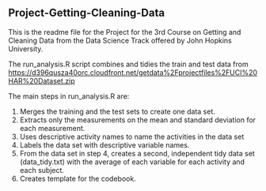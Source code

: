 ## Project-Getting-Cleaning-Data

This is the readme file for the Project for the 3rd Course on Getting and Cleaning Data from the Data Science Track offered by John Hopkins University.

The run_analysis.R script combines and tidies the train and test data from 
https://d396qusza40orc.cloudfront.net/getdata%2Fprojectfiles%2FUCI%20HAR%20Dataset.zip

The main steps in run_analysis.R are:
1. Merges the training and the test sets to create one data set.
2. Extracts only the measurements on the mean and standard deviation for each measurement. 
3. Uses descriptive activity names to name the activities in the data set
4. Labels the data set with descriptive variable names. 
5. From the data set in step 4, creates a second, independent tidy data set (data_tidy.txt) with the average of each variable for each activity and each subject.
6. Creates template for the codebook.
